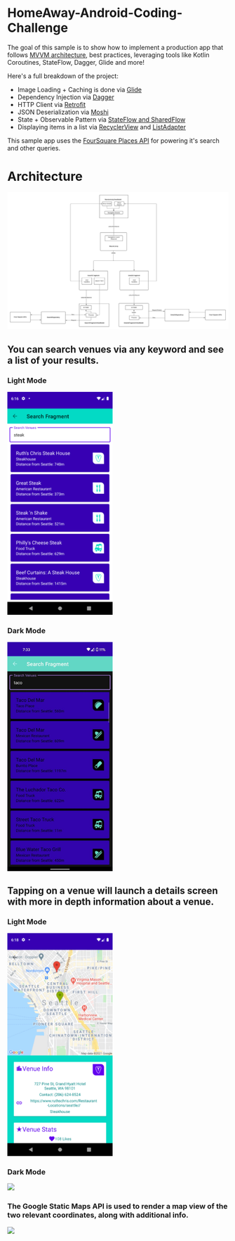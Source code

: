 # HomeAway-Android-Coding-Challenge

The goal of this sample is to show how to implement a production app that follows [MVVM architecture](https://developer.android.com/jetpack/guide), best practices, leveraging tools like Kotlin Coroutines, StateFlow, Dagger, Glide and more!

Here's a full breakdown of the project:

* Image Loading + Caching is done via [Glide](https://github.com/bumptech/glide)
* Dependency Injection via [Dagger](https://developer.android.com/training/dependency-injection/dagger-android)
* HTTP Client via [Retrofit](https://github.com/square/retrofit)
* JSON Deserialization via [Moshi](https://github.com/square/moshi)
* State + Observable Pattern via [StateFlow and SharedFlow](https://developer.android.com/kotlin/flow/stateflow-and-sharedflow)
* Displaying items in a list via [RecyclerView](https://developer.android.com/reference/kotlin/androidx/recyclerview/widget/RecyclerView) and [ListAdapter](https://developer.android.com/reference/kotlin/androidx/recyclerview/widget/ListAdapter)

This sample app uses the [FourSquare Places API](https://developer.foursquare.com/docs/places-api/) for powering it's search and other queries. 

# Architecture
<img src="https://github.com/crocsandcoffee/HomeAway-Android-Coding-Challenge/blob/main/demo/architecture.jpeg">

## You can search venues via any keyword and see a list of your results.
### Light Mode
<img src="https://github.com/crocsandcoffee/HomeAway-Android-Coding-Challenge/blob/main/demo/search.png" width="240">

### Dark Mode
<img src="https://github.com/crocsandcoffee/HomeAway-Android-Coding-Challenge/blob/main/demo/search_dark.jpg" width="240">

## Tapping on a venue will launch a details screen with more in depth information about a venue. 
### Light Mode
<img src="https://github.com/crocsandcoffee/HomeAway-Android-Coding-Challenge/blob/main/demo/details.png" width="240">

### Dark Mode
<img src="https://github.com/crocsandcoffee/HomeAway-Android-Coding-Challenge/blob/main/demo/details_dark.png" width="240">

### The Google Static Maps API is used to render a map view of the two relevant coordinates, along with additional info.
<img src="https://github.com/crocsandcoffee/HomeAway-Android-Coding-Challenge/blob/main/demo/details.gif" width="240">
